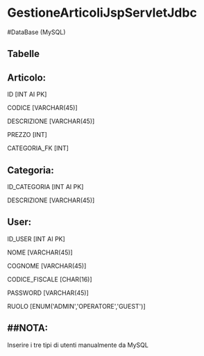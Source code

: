 # GestioneArticoliJspServletJdbc

#DataBase (MySQL)
## Tabelle


Articolo:
-----------------------------------------------------
ID [INT AI PK]

CODICE [VARCHAR(45)]

DESCRIZIONE [VARCHAR(45)]

PREZZO [INT]

CATEGORIA_FK [INT]


Categoria:
-----------------------------------------------------
ID_CATEGORIA [INT AI PK]

DESCRIZIONE [VARCHAR(45)]


User:
-----------------------------------------------------
ID_USER [INT AI PK]

NOME [VARCHAR(45)]

COGNOME [VARCHAR(45)]

CODICE_FISCALE [CHAR(16)]

PASSWORD [VARCHAR(45)]

RUOLO [ENUM('ADMIN','OPERATORE','GUEST')]

##NOTA:
-----------------------------------------------------
Inserire i tre tipi di utenti manualmente da MySQL
